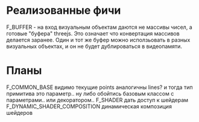 # Реализованные фичи

F_BUFFER - на вход визуальным объектам даются не массивы чисел, а готовые "буфера" threejs.
Это означает что конвертация массивов делается заранее. Один и тот же буфер
можно исползьовать в разных визуальных объектах, и он не будет дублироваться в видеопамяти.

# Планы

F_COMMON_BASE видимо текущие points аналогичны lines? и тогда тип примитива это параметр..
ну либо обойтись базовым классом с параметрами.. или декоратором..
F_SHADER дать доступ к шейдерам
F_DYNAMIC_SHADER_COMPOSITION динамическая композиция шейдеров
